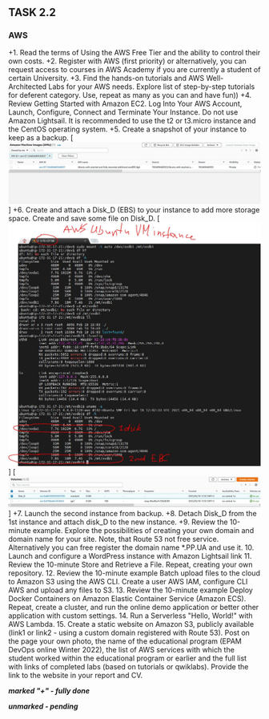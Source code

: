 # 
## TASK 2.2
### AWS
+1. Read the terms of Using the AWS Free Tier and the ability to control their own costs.
+2. Register with AWS (first priority) or alternatively, you can request access to courses in AWS Academy if you are currently a student of certain University.
+3. Find the hands-on tutorials and AWS Well-Architected Labs for your AWS needs. Explore list of step-by-step tutorials for deferent category. Use, repeat as many as you can and have fun))
+4. Review Getting Started with Amazon EC2. Log Into Your AWS Account, Launch, Configure, Connect and Terminate Your Instance. Do not use Amazon Lightsail. It is recommended to use the t2 or t3.micro instance and the CentOS operating system.
+5. Create a snapshot of your instance to keep as a backup.
[![N|Solid](https://github.com/OleksandrK1/DevOps_online_Kyiv_2022Q1Q2/raw/main/m2/task2.2/images/5.JPG)]
+6. Create and attach a Disk_D (EBS) to your instance to add more storage space. Create and save some file on Disk_D.
[![N|Solid](https://github.com/OleksandrK1/DevOps_online_Kyiv_2022Q1Q2/raw/main/m2/task2.2/images/6.JPG)]
[![N|Solid](https://github.com/OleksandrK1/DevOps_online_Kyiv_2022Q1Q2/raw/main/m2/task2.2/images/6_1.JPG)]
+7. Launch the second instance from backup.
+8. Detach Disk_D from the 1st instance and attach disk_D to the new instance.
+9. Review the 10-minute example. Explore the possibilities of creating your own domain and domain name for your site. Note, that Route 53 not free service. Alternatively you can free register the domain name *.PP.UA and use it.
10. Launch and configure a WordPress instance with Amazon Lightsail link
11. Review the 10-minute Store and Retrieve a File. Repeat, creating your own repository.
12. Review the 10-minute example Batch upload files to the cloud to Amazon S3 using the AWS CLI. Create a user AWS IAM, configure CLI AWS and upload any files to S3.
13. Review the 10-minute example Deploy Docker Containers on Amazon Elastic Container Service (Amazon ECS). Repeat, create a cluster, and run the online demo application or better other application with custom settings.
14. Run a Serverless "Hello, World!" with AWS Lambda.
15. Create a static website on Amazon S3, publicly available (link1 or link2 - using a custom domain registered with Route 53). Post on the page your own photo, the name of the educational program (EPAM DevOps online Winter 2022), the list of AWS services with which the student worked within the educational program or earlier and the full list with links of completed labs (based on tutorials or qwiklabs). Provide the link to the website in your report and СV.


**_marked "+" - fully done_**

**_unmarked - pending_**
